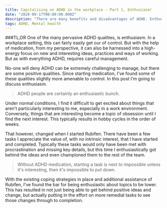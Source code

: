 ```yaml
---
title: Capitalising on ADHD in the workplace - Part 1, Enthusiasm!
date: "2020-09-17T00:00:00.000Z"
description: "There are many benefits and disadvantages of ADHD. Enthusiasm is certainly not in the latter group. Here are some ways I've found to bring my enthusiasm to the workplace."
tags: ADHD, Mental health
---
```


###TL;DR
One of the many pervasive ADHD qualities, is enthusiasm. In a workplace setting, this can fairly easily get our of control. But with the help of medication, from my perspective, it can also be harnessed into a high-energy focus on new and interesting ideas, practices and ways of working. But as with everything ADHD, requires careful management.

No-one will deny ADHD can be extremely challenging to manage, but there are some positive qualities. Since starting medication, I've found some of these qualities slightly more amenable to control. In this post I'm going to discuss enthusiasm.

>ADHD people are certainly an enthusiastic bunch.

Under normal conditions, I find it difficult to get excited about things that aren't particularly interesting to me, especially in a work environment. Conversely, things that are interesting become a topic of obsession until I find the next interest. This typically results in hobby cycles in the order of weeks.

That however, changed when I started Rubifen. There have been a few tasks I appreciate the value of, with no intrinsic interest, that I have started and completed. Typically these tasks would only have been met with procrastination and missing key details, but this time I enthusiastically got behind the ideas and even championed them to the rest of the team.

>Without ADHD medication, starting a task is next to impossible unless it's interesting, then it's impossible to put down.

With the existing coping strategies in place and additional assistance of Rubifen, I've found the bar for being enthusiastic about topics to be lower. This has resulted in not just being able to get behind positive ideas and change, but actually putting in the effort on more remedial tasks to see those changes through to completion.
